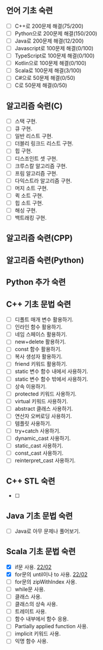 ## 언어 기초 숙련

- [ ] C++로 200문제 해결(75/200)
- [ ] Python으로 200문제 해결(150/200) 
- [ ] Java로 200문제 해결(12/200)
- [ ] Javascript로 100문제 해결(0/100)
- [ ] TypeScript로 100문제 해결(0/100)
- [ ] Kotlin으로 100문제 해결(0/100)
- [ ] Scala로 100문제 해결(3/100)
- [ ] C#으로 50문제 해결(0/50)
- [ ] C로 50문제 해결(0/50)

## 알고리즘 숙련(C)

- [ ] 스택 구현.
- [ ] 큐 구현.
- [ ] 일반 리스트 구현.
- [ ] 더블리 링크드 리스트 구현.
- [ ] 힙 구현.
- [ ] 디스조인트 셋 구현.
- [ ] 크루스칼 알고리즘 구현.
- [ ] 프림 알고리즘 구현.
- [ ] 다익스트라 알고리즘 구현.
- [ ] 머지 소트 구현.
- [ ] 퀵 소트 구현.
- [ ] 힙 소트 구현.
- [ ] 해싱 구현.
- [ ] 백트래킹 구현.

## 알고리즘 숙련(CPP)



## 알고리즘 숙련(Python)



## Python 추가 숙련



## C++ 기초 문법 숙련 

- [ ] 디폴트 매개 변수 활용하기.
- [ ] 인라인 함수 활용하기.
- [ ] 네임 스페이스 활용하기.
- [ ] new+delete 활용하기.
- [ ] const 함수 활용하기.
- [ ] 복사 생성자 활용하기.
- [ ] friend 키워드 활용하기.
- [ ] static 변수 함수 내에서 사용하기.
- [ ] static 변수 함수 밖에서 사용하기.
- [ ] 상속 이용하기.
- [ ] protected 키워드 사용하기.
- [ ] virtual 키워드 사용하기.
- [ ] abstract 클래스 사용하기.
- [ ] 연산자 오버로딩 사용하기.
- [ ] 템플릿 사용하기.
- [ ] try+catch 사용하기.
- [ ] dynamic_cast 사용하기.
- [ ] static_cast 사용하기.
- [ ] const_cast 사용하기.
- [ ] reinterpret_cast 사용하기.

## C++ STL 숙련

- [ ] 

## Java 기초 문법 숙련

- [ ] Java로 아무 문제나 풀어보기.

## Scala 기초 문법 숙련

- [x] if문 사용. [22/02](./source/others/scala/old/10768.scala)
- [x] for문의 until이나 to 사용. [22/02](./source/others/scala/old/11021.scala)
- [ ] for문의 zipWithIndex 사용.
- [ ] while문 사용.
- [ ] 클래스 사용.
- [ ] 클래스의 상속 사용.
- [ ] 트레이트 사용.
- [ ] 함수 내부에서 함수 응용.
- [ ] Partially applied function 사용.
- [ ] implicit 키워드 사용.
- [ ] 익명 함수 사용.

